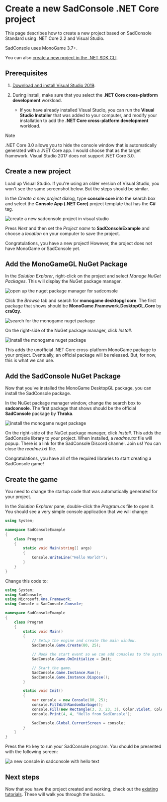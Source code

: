 # Create a new SadConsole .NET Core project

This page describes how to create a new project based on SadConsole Standard using .NET Core 2.2 and Visual Studio.

SadConsole uses MonoGame 3.7+.

You can also [create a new project in the .NET SDK CLI](getting-started-sadconsole-core-standard.md).

## Prerequisites

01. [Download and install Visual Studio 2019](https://visualstudio.microsoft.com/vs/).
02. During install, make sure that you select the **.NET Core cross-platform development** workload.

    - If you have already installed Visual Studio, you can run the **Visual Studio Installer** that was added to your computer, and modify your installation to add the **.NET Core cross-platform development** workload.

>[!NOTE]
>.NET Core 3.0 allows you to hide the console window that is automatically generated with a .NET Core app. I would choose that as the target framework. Visual Studio 2017 does not support .NET Core 3.0.

## Create a new project

Load up Visual Studio. If you're using an older version of Visual Studio, you won't see the same screenshot below. But the steps should be similar.

In the *Create a new project* dialog, type **console core** into the search box and select the **Console App (.NET Core)** project template that has the **C#** tag.

![create a new sadconsole project in visual studio](~/images/getting-started-sadconsole-core-visualstudio/new-project-dialog.png)

Press _Next_ and then set the _Project name_ to **SadConsoleExample** and choose a _location_ on your computer to save the project.

Congratulations, you have a new project! However, the project does not have MonoGame or SadConsole yet.

## Add the MonoGameGL NuGet Package

In the _Solution Explorer_, right-click on the project and select _Manage NuGet Packages_. This will display the NuGet package manager.

![open up the nuget package manager for sadconsole](~/images/getting-started-sadconsole-core-visualstudio/manage-nuget-packages.png)

Click the _Browse_ tab and search for **monogame desktopgl core**. The first package that shows should be **MonoGame.Framework.DesktopGL.Core** by **cra0zy**.

![search for the monogame nuget package](~/images/getting-started-sadconsole-core-visualstudio/nuget-monogame.png)

On the right-side of the NuGet package manager, click _Install_.

![install the monogame nuget package](~/images/getting-started-sadconsole-core-visualstudio/nuget-monogame-install-button.png)

This adds the unofficial .NET Core cross-platform MonoGame package to your project. Eventually, an official package will be released. But, for now, this is what we can use.

## Add the SadConsole NuGet Package

Now that you've installed the MonoGame DesktopGL package, you can install the SadConsole package.

In the NuGet package manager window, change the search box to **sadconsole**. The first package that shows should be the official **SadConsole** package by **Thraka**.

![install the monogame nuget package](~/images/getting-started-sadconsole-core-visualstudio/nuget-sadconsole.png)

On the right-side of the NuGet package manager, click _Install_. This adds the SadConsole library to your project. When installed, a _readme.txt_ file will popup. There is a link for the SadConsole Discord channel. Join us! You can close the _readme.txt_ file.

Congratulations, you have all of the required libraries to start creating a SadConsole game!

## Create the game

You need to change the startup code that was automatically generated for your project.

In the _Solution Explorer_ pane, double-click the _Program.cs_ file to open it. You should see a very simple console application that we will change:

```csharp
using System;

namespace SadConsoleExample
{
    class Program
    {
        static void Main(string[] args)
        {
            Console.WriteLine("Hello World!");
        }
    }
}
```

Change this code to:

```csharp
using System;
using SadConsole;
using Microsoft.Xna.Framework;
using Console = SadConsole.Console;

namespace SadConsoleExample
{
    class Program
    {
        static void Main()
        {
            // Setup the engine and create the main window.
            SadConsole.Game.Create(80, 25);

            // Hook the start event so we can add consoles to the system.
            SadConsole.Game.OnInitialize = Init;

            // Start the game.
            SadConsole.Game.Instance.Run();
            SadConsole.Game.Instance.Dispose();
        }

        static void Init()
        {
            var console = new Console(80, 25);
            console.FillWithRandomGarbage();
            console.Fill(new Rectangle(3, 3, 23, 3), Color.Violet, Color.Black, 0, 0);
            console.Print(4, 4, "Hello from SadConsole");

            SadConsole.Global.CurrentScreen = console;
        }
    }
}
```

Press the <kbd>F5</kbd> key to run your SadConsole program. You should be presented with the following screen:

![a new console in sadconsole with hello text](~/images/getting-started-sadconsole-core-visualstudio/sadconsole-finished.png)

## Next steps

Now that you have the project created and working, check out the [existing tutorials](intro.md). These will walk you through the basics.
